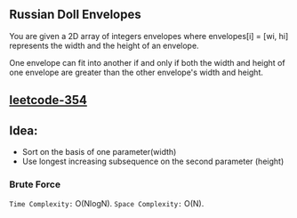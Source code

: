 ## Russian Doll Envelopes

You are given a 2D array of integers envelopes where envelopes[i] = [wi, hi] represents the width and the height of an envelope.

One envelope can fit into another if and only if both the width and height of one envelope are greater than the other envelope's width and height.

<h2><a href="https://leetcode.com/problems/russian-doll-envelopes/description/">leetcode-354</a></h2>

## Idea:

- Sort on the basis of one parameter(width)
- Use longest increasing subsequence on the second parameter (height)

### Brute Force

`Time Complexity:` O(NlogN).
`Space Complexity:` O(N).
